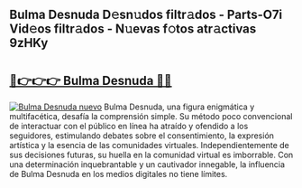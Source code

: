 ## Bulma Desnuda D𝚎sn𝚞dos filtr𝚊dos - Parts-O7i Vid𝚎os filtr𝚊dos - N𝚞evas f𝚘tos atr𝚊ctivas 9zHKy

# <h2><a href="http://mb0nc1.tromn.icu/?c=Bulma+Desnuda">🔗👉👉👉 Bulma Desnuda 🔗🔗</a></h2>

[![Bulma Desnuda nuevo](https://i.imgur.com/pEAQMta.gif)](http://mb0nc1.tromn.icu/?c=Bulma+Desnuda)
Bulma Desnuda, una figura enigmática y multifacética, desafía la comprensión simple. Su método poco convencional de interactuar con el público en línea ha atraído y ofendido a los seguidores, estimulando debates sobre el consentimiento, la expresión artística y la esencia de las comunidades virtuales. Independientemente de sus decisiones futuras, su huella en la comunidad virtual es imborrable. Con una determinación inquebrantable y un cautivador innegable, la influencia de Bulma Desnuda en los medios digitales no tiene límites.
